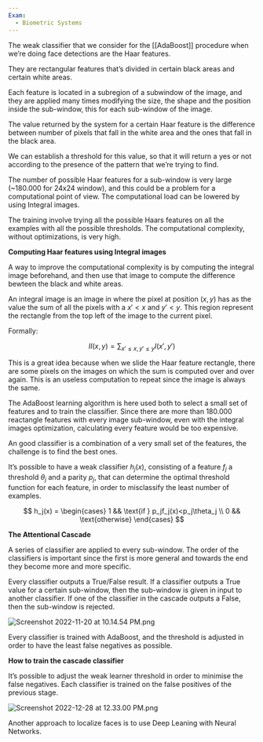 ```yaml
---
Exam:
  - Biometric Systems
---
```

The weak classifier that we consider for the [[AdaBoost]] procedure when we’re doing face detections are the Haar features.

They are rectangular features that’s divided in certain black areas and certain white areas.

Each feature is located in a subregion of a subwindow of the image, and they are applied many times modifying the size, the shape and the position inside the sub-window, this for each sub-window of the image.

The value returned by the system for a certain Haar feature is the difference between number of pixels that fall in the white area and the ones that fall in the black area. 

We can establish a threshold for this value, so that it will return a yes or not according to the presence of the pattern that we’re trying to find. 

The number of possible Haar features for a sub-window is very large (~180.000 for 24x24 window), and this could be a problem for a computational point of view. The computational load can be lowered by using Integral images.

The training involve trying all the possible Haars features on all the examples with all the possible thresholds. The computational complexity, without optimizations, is very high.

**Computing Haar features using Integral images**

A way to improve the computational complexity is by computing the integral image beforehand, and then use that image to compute the difference bewteen the black and white areas.

An integral image is an image in where the pixel at position $(x,y)$ has as the value the sum of all the pixels with a $x' < x$ and $y'<y$. This region represent the rectangle from the top left of the image to the current pixel. 

Formally:

$$
II(x,y) = \sum_{x'\le x,y'\le y}I(x', y')
$$

This is a great idea because when we slide the Haar feature rectangle, there are some pixels on the images on which the sum is computed over and over again. This is an useless computation to repeat since the image is always the same.

The AdaBoost learning algorithm is here used both to select a small set of features and to train the classifier. Since there are more than 180.000 reactangle features with every image sub-window, even with the integral images optimization, calculating every feature would be too expensive.

An good classifier is a combination of a very small set of the features, the challenge is to find the best ones.

It’s possible to have a weak classifier $h_j(x)$, consisting of a feature $f_j$ a threshold $\theta_j$ and a parity $p_j$, that can determine the optimal threshold function for each feature, in order to misclassify the least number of examples.

$$
h_j(x) = 
\begin{cases}
1 && \text{if } p_jf_j(x)<p_j\theta_j \\
0 && \text{otherwise}
\end{cases}
$$

**The Attentional Cascade**

A series of classifier are applied to every sub-window. The order of the classifiers is important since the first is more general and towards the end they become more and more specific.

 Every classifier outputs a True/False result. If a classifier outputs a True value for a certain sub-window, then the sub-window is given in input to another classifier. If one of the classifier in the cascade outputs a False, then the sub-window is rejected.

![Screenshot 2022-11-20 at 10.14.54 PM.png](Screenshot_2022-11-20_at_10.14.54_PM.png)

Every classifier is trained with AdaBoost, and the threshold is adjusted in order to have the least false negatives as possible.

**How to train the cascade classifier**

It’s possible to adjust the weak learner threshold in order to minimise the false negatives. Each classifier is trained on the false positives of the previous stage.

![Screenshot 2022-12-28 at 12.33.00 PM.png](Screenshot_2022-12-28_at_12.33.00_PM.png)

Another approach to localize faces is to use Deep Leaning with Neural Networks.
